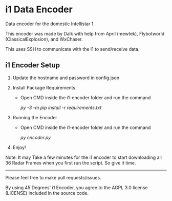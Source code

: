 # i1 Data Encoder
Data encoder for the domestic Intellistar 1.

This encoder was made by Dalk with help from April (mewtek), Flybotworld (ClassicalExplosion), and WxChaser.

This uses SSH to communicate with the i1 to send/receive data.

i1 Encoder Setup
---------------

1. Update the hostname and password in config.json
   
2. Install Package Requirements.
   - Open CMD inside the i1-encoder folder and run the command

     *py -3 -m pip install -r requirements.txt*
     
3. Running the Encoder
   - Open CMD inside the i1-encoder folder and run the command

     *py encoder.py*

4. Enjoy!


Note: It may Take a few minutes for the i1 encoder to start downloading all 36 Radar Frames when you first run the script. So give it time.

---------------


Please feel free to make pull requests/issues.

By using 45 Degrees' i1 Encoder, you agree to the AGPL 3.0 license (LICENSE) included in the source code. 

